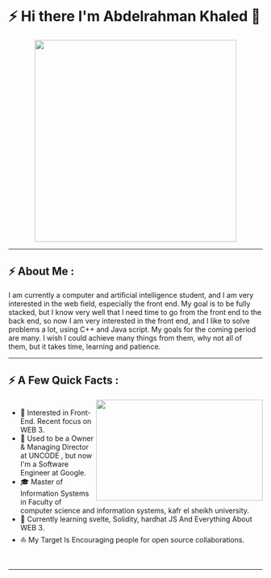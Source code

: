 # ⚡ Hi there I'm Abdelrahman Khaled 👋

<div align="center">
<img src="https://i.imgur.com/8MupZHY.gif" width="400px"/>
</div>

<hr>

## ⚡ About Me :

I am currently a computer and artificial intelligence student, and I am very interested in the web field, especially the front end. My goal is to be fully stacked, but I know very well that I need time to go from the front end to the back end, so now I am very interested in the front end, and I like to solve problems a lot, using C++ and Java script. My goals for the coming period are many. I wish I could achieve many things from them, why not all of them, but it takes time, learning and patience.

<hr>

## ⚡ A Few Quick Facts :


<img align='right' src='https://media1.tenor.com/images/763645168fe913c18e4d52385e91cccc/tenor.gif?itemid=11550101' height = "200" width="330">


<ul>
  <br>
<li> 🧐   Interested in Front-End. Recent focus on WEB 3.</li>
<li> 💼   Used to be a Owner & Managing Director at UNCODE , but now I'm a Software Engineer at Google.
<li> 🎓   Master of Information Systems in Faculty of computer science and information systems, kafr el sheikh university.</li>
<li> 🌱   Currently learning svelte, Solidity, hardhat JS And Everything About WEB 3.</li>
<li> ⛵   My Target Is Encouraging people for open source collaborations.</li>
</ul>
<br>
<hr>
